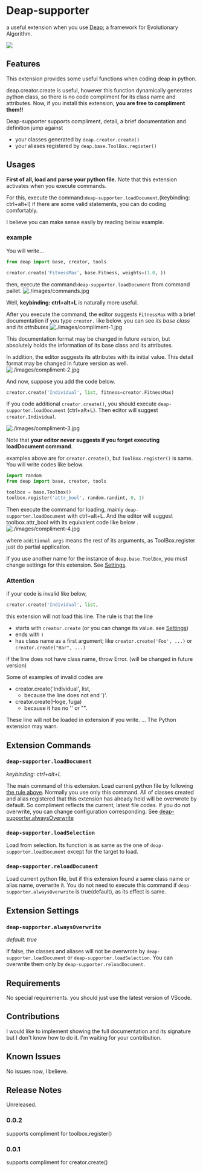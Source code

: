 # Deap-supporter

a useful extension when you use [Deap](https://github.com/deap/deap); a framework for Evolutionary Algorithm.

![](./images/demo.gif)

## Features

This extension provides some useful functions when coding deap in python.

deap.creator.create is useful, however this function dynamically generates python class, so there is no code compliment for its class name and attributes.
Now, if you install this extension, **you are free to compliment them!!**

Deap-supporter supports compliment, detail, a brief documentation and definition jump against
- your classes generated by `deap.creator.create()`
- your aliases registered by `deap.base.ToolBox.register()`

## Usages

**First of all, load and parse your python file.**
Note that this extension activates when you execute commands.

For this, execute the command:`deap-supporter.loadDocument`.(keybinding: ctrl+alt+l)
if there are some valid statements, you can do coding comfortably.

I believe you can make sense easily by reading below example.

### example

You will write...

```python
from deap import base, creator, tools

creator.create('FitnessMax', base.Fitness, weights=(1.0, ))
```

then, execute the command:`deap-supporter.loadDocument` from command pallet.
![./images/commands.jpg](./images/commands.jpg)

Well, **keybinding: ctrl+alt+L** is naturally more useful.

After you execute the command, the editor suggests `FitnessMax` with a brief documentation if you type `creator.` like below.
you can see *its base class* and *its attributes*
![./images/compliment-1.jpg](./images/compliment-1.jpg)

This documentation format may be changed in future version, but absolutely holds the information of its base class and its attributes.

In addition, the editor suggests its attributes with its initial value.
This detail format may be changed in future version as well.
![./images/compliment-2.jpg](./images/compliment-2.jpg)


And now, suppose you add the code below.
```python
creator.create('Individual', list, fitness=creator.FitnessMax)
```

If you code additional `creator.create()`, you should execute `deap-supporter.loadDocument` (ctrl+alt+L).
Then editor will suggest `creator.Individual`.

![./images/compliment-3.jpg](./images/compliment-3.jpg)

Note that **your editor never suggests if you forget executing loadDocument command**.

examples above are for `creator.create()`, but `ToolBox.register()` is same.
You will write codes like below.
```python
import random
from deap import base, creator, tools

toolbox = base.Toolbox()
toolbox.register('attr_bool', random.randint, 0, 1)
```

Then execute the command for loading, mainly `deap-supporter.loadDocument` with ctrl+alt+L.
And the editor will suggest toolbox.attr_bool with its equivalent code like below .
![./images/compliment-4.jpg](./images/compliment-4.jpg)

where `additional args` means the rest of its arguments, as ToolBox.register just do partial application.

If you use another name for the instance of `deap.base.ToolBox`, you must change settings for this extension. See [Settings](#extension-settings).

### Attention

if your code is invalid like below,

```python
creator.create('Individual', list, 
```
this extension will not load this line.
The rule is that the line
- starts with `creator.create` (or you can change its value. see [Settings](#extension-settings))
- ends with `)`
- has class name as a first argument; like `creator.create('Foo', ...)` or `creator.create("Bar", ...)`

if the line does not have class name, throw Error. (will be changed in future version)

Some of examples of invalid codes are
- creator.create('Individual', list, 
  - because the line does not end ')'.
- creator.create(Hoge, fuga)
  - because it has no '' or "".

These line will not be loaded in extension if you write.
... The Python extension may warn.

## Extension Commands

### `deap-supporter.loadDocument`

*keybinding: ctrl+alt+L*

The main command of this extension.
Load current python file by following [the rule above](#attention).
Normally you use only this command.
All of classes created and alias registered that this extension has already held will be overwrote by default. So compliment reflects the current, latest file codes.
If you do not overwrite, you can change configuration corresponding. See [deap-supporter.alwaysOverwrite](#deap-supporteralwaysoverwrite)

### `deap-supporter.loadSelection`

Load from selection.
Its function is as same as the one of `deap-supporter.loadDocument` except for the target to load.

### `deap-supporter.reloadDocument`

Load current python file, but if this extension found a same class name or alias name, overwrite it.
You do not need to execute this command if `deap-supporter.alwaysOverwrite` is true(default), as its effect is same.

## Extension Settings

### `deap-supporter.alwaysOverwrite`

*default: true*

If false, the classes and aliases will not be overwrote by `deap-supporter.loadDocument` or `deap-supporter.loadSelection`.
You can overwrite them only by `deap-supporter.reloadDocument`.

## Requirements

No special requirements.
you should just use the latest version of VScode.

## Contributions

I would like to implement showing the full documentation and its signature but I don't know how to do it.
I'm waiting for your contribution.

## Known Issues

No issues now, I believe.

## Release Notes

Unreleased.


### 0.0.2

supports compliment for toolbox.register()


### 0.0.1

supports compliment for creator.create()